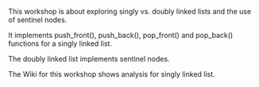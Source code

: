 This workshop is about exploring singly vs. doubly linked lists and the use of sentinel nodes.

It implements push_front(), push_back(), pop_front() and pop_back() functions for a singly linked list.

The doubly linked list implements sentinel nodes.

The Wiki for this workshop shows analysis for singly linked list.
